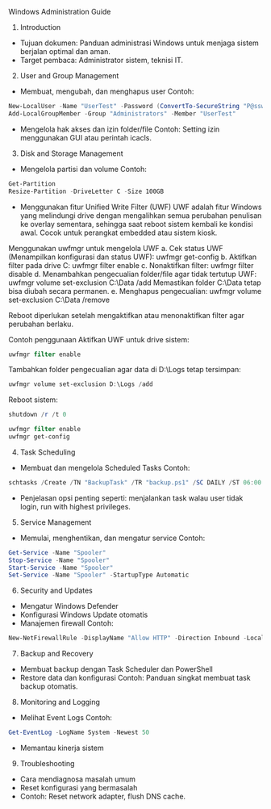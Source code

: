 Windows Administration Guide
1. Introduction
- Tujuan dokumen: Panduan administrasi Windows untuk menjaga sistem berjalan optimal dan aman.
- Target pembaca: Administrator sistem, teknisi IT.

2. User and Group Management
- Membuat, mengubah, dan menghapus user
Contoh:

```powershell
New-LocalUser -Name "UserTest" -Password (ConvertTo-SecureString "P@ssw0rd" -AsPlainText -Force)
Add-LocalGroupMember -Group "Administrators" -Member "UserTest"
```
- Mengelola hak akses dan izin folder/file
Contoh: Setting izin menggunakan GUI atau perintah icacls.

3. Disk and Storage Management
- Mengelola partisi dan volume
Contoh:

```powershell
Get-Partition
Resize-Partition -DriveLetter C -Size 100GB
```
- Menggunakan fitur Unified Write Filter (UWF)
UWF adalah fitur Windows yang melindungi drive dengan mengalihkan semua perubahan penulisan ke overlay sementara, sehingga saat reboot sistem kembali ke kondisi awal. Cocok untuk perangkat embedded atau sistem kiosk.

Menggunakan uwfmgr untuk mengelola UWF
a. Cek status UWF (Menampilkan konfigurasi dan status UWF): uwfmgr get-config
b. Aktifkan filter pada drive C: uwfmgr filter enable
c. Nonaktifkan filter: uwfmgr filter disable
d. Menambahkan pengecualian folder/file agar tidak tertutup UWF: uwfmgr volume set-exclusion C:\Data /add
Memastikan folder C:\Data tetap bisa diubah secara permanen.
e. Menghapus pengecualian: uwfmgr volume set-exclusion C:\Data /remove

Reboot diperlukan setelah mengaktifkan atau menonaktifkan filter agar perubahan berlaku.

Contoh penggunaan
Aktifkan UWF untuk drive sistem:
```powershell
uwfmgr filter enable
```
Tambahkan folder pengecualian agar data di D:\Logs tetap tersimpan:
```powershell
uwfmgr volume set-exclusion D:\Logs /add
```
Reboot sistem:
```powershell
shutdown /r /t 0
```

```powershell
uwfmgr filter enable
uwfmgr get-config
```

4. Task Scheduling
- Membuat dan mengelola Scheduled Tasks
Contoh:
```powershell
schtasks /Create /TN "BackupTask" /TR "backup.ps1" /SC DAILY /ST 06:00 /RL HIGHEST
```
- Penjelasan opsi penting seperti: menjalankan task walau user tidak login, run with highest privileges.

5. Service Management
- Memulai, menghentikan, dan mengatur service
Contoh:
```powershell
Get-Service -Name "Spooler"
Stop-Service -Name "Spooler"
Start-Service -Name "Spooler"
Set-Service -Name "Spooler" -StartupType Automatic
```

6. Security and Updates
- Mengatur Windows Defender
- Konfigurasi Windows Update otomatis
- Manajemen firewall
Contoh:
```powershell
New-NetFirewallRule -DisplayName "Allow HTTP" -Direction Inbound -LocalPort 80 -Protocol TCP -Action Allow
```

7. Backup and Recovery
- Membuat backup dengan Task Scheduler dan PowerShell
- Restore data dan konfigurasi
Contoh: Panduan singkat membuat task backup otomatis.

8. Monitoring and Logging
- Melihat Event Logs
Contoh:
```powershell
Get-EventLog -LogName System -Newest 50
```
- Memantau kinerja sistem

9. Troubleshooting
- Cara mendiagnosa masalah umum
- Reset konfigurasi yang bermasalah
- Contoh: Reset network adapter, flush DNS cache.
